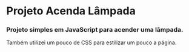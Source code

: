 # Projeto Acenda Lâmpada

### Projeto simples em JavaScript para acender uma lâmpada.

Também utilizei um pouco de CSS para estilizar um pouco a página.

